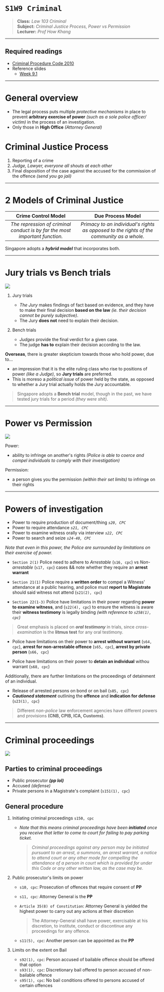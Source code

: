 # `S1W9 Criminal`

> **Class:** *Law 103 Criminal*  
> **Subject:** *Criminal Justice Process, Power vs Permission*  
> **Lecturer:** *Prof How Khang*  

---

## Required readings

* [Criminal Procedure Code 2010](https://sso.agc.gov.sg/Act/CPC2010#pr2-)
* Reference slides   
    * [Week 9.1](https://docs.google.com/presentation/d/1v2W8V7L0dzVHo8IQyl1o2Z95M471VqKR3YLZKHacs4o/edit?usp=sharing)

---

# General overview

* The legal process puts multiple *protective mechanisms* in place to prevent **arbitrary exercise of power** *(such as a sole police officer/ victim)* in the process of an investigation.   
* Only those in **High Office** *(Attorney General)*

# Criminal Justice Process

1. Reporting of a crime
2. *Judge, Lawyer, everyone all shouts at each other*
3. Final disposition of the case against the accused for the commission of the offence *(send you go jail)*

---

# 2 Models of Criminal Justice

| Crime Control Model | Due Process Model |
| :---: | :---: |
| *The repression of criminal conduct is by far the most important function.* | *Primacy to an individual's rights as opposed to the rights of the community as a whole.* |

Singapore adopts a ***hybrid model*** that incorporates both. 

---

# Jury trials vs Bench trials

![](https://www.blankmediagames.com/wp-content/uploads/2015/05/screen-judgement.jpg)

1. Jury trials

    * *The Jury* makes findings of fact based on evidence, and they have to make their final decision **based on the law** *(ie. their decision cannot be purely subjective)*.
    * The Jury **does not** need to explain their decision. 

2. Bench trials

    * *Judges* provide the final verdict for a given case.
    * The judge **has to** explain their decision according to the law.

**Overseas**, there is greater skepticism towards those who hold power, due to... 

* an impression that it is the elite ruling class who rise to positions of power *(like a Judge)*, so **Jury trials** are preferred.
* This is moreso a *political issue* of power held by the state, as opposed to whether a Jury trial actually holds the Jury accountable.

> Singapore adopts a **Bench trial** model, though in the past, we have tested jury trials for a period *(they were shit)*.

---

# Power vs Permission

![](https://i.ytimg.com/vi/L53gjP-TtGE/maxresdefault.jpg)

Power:  

* ability to infringe on another's rights *(Police is able to coerce and compel individuals to comply with their investigation)*

Permission:  

* a person gives you the permission *(within their set limits)* to infringe on their rights

---

# Powers of investigation

* Power to require production of document/thing *`s20, CPC`*  
* Power to require attendance *`s21, CPC`*  
* Power to examine witness orally via interview *`s22, CPC`*  
* Power to search and seize *`s24-40, CPC`*  

*Note that even in this power, the Police are surrounded by limitations on their exercise of power.*

* `Section 2(1)` Police need to adhere to *Arrestable* (`s16, cpc`) vs *Non-arrestable* (`s17, cpc`) cases && note whether they require an **arrest warrant**

* `Section 21(1)` Police require a **written order** to compel a Witness' attendance at a public hearing, and police must **report to Magistrate** should said witness not attend (`s21(2), cpc`)
 
* `Section 22(1-3)` Police have limitations in their power regarding **power to examine witness**, and (`s22(4), cpc`) to ensure the witness is aware their **witness testimony** is legally binding *(with reference to `s258(1), cpc`)*
> Great emphasis is placed on ***oral testimony*** in trials, since *cross-examination* is the **litmus test** for any oral testimony.

* Police have limitations on their power to **arrest without warrant** (`s64, cpc`), **arrest for non-arrestable offence** (`s65, cpc`), **arrest by private person** (`s66, cpc`)

* Police have limitations on their power to **detain an individual** withou warrant (`s68, cpc`)

Additionally, there are further limitations on the proceedings of detainment of an individual.

* Release of arrested persons on bond or on bail (`s85, cpc`)
* ***Cautioned statement*** outlining the **offence** and **indication for defense** (`s23(1), cpc`)

> Different *non-police* law enforcement agencies have different powers and provisions **(CNB, CPIB, ICA, Customs)**.

---

# Criminal proceedings

![](https://cdn1.dotesports.com/wp-content/uploads/2022/06/09105250/4-amongus-pink-dead-brown-watching_ccexpress.png)

## Parties to criminal proceedings

* Public prosecutor ***(pp lol)***
* Accused *(defense)*
* Private persons in a Magistrate's complaint (`s151(1), cpc`)

## General procedure

1. Initiating criminal proceedings `s150, cpc`  

    * *Note that this means criminal proceedings have been **initiated** once you receive that letter to come to court for failing to pay parking ticket.*

        > *Criminal proceedings against any person may be initiated pursuant to an arrest, a summons, an arrest warrant, a notice to attend court or any other mode for compelling the attendance of a person in court which is provided for under this Code or any other written law, as the case may be.*

2. Public prosecutor's limits on power

    * `s10, cpc`: Prosecution of offences that require consent of **PP**
    * `s11, cpc`: Attorney General is the **PP**
    * `Article 35(8) of Constitution`: Attorney General is yielded the highest power to carry out any actions at their discretion

        >  The Attorney-General shall have power, exercisable at his discretion, to institute, conduct or discontinue any proceedings for any offence.

    * `s11(5), cpc`: Another person can be appointed as the **PP**

3. Limits on the extent on Bail
    
    * `s92(1), cpc`: Person accused of bailable offence should be offered that option  
    * `s93(1), cpc`: Discretionary bail offered to person accused of non-bailable offence  
    * `s95(1), cpc`: No bail conditions offered to persons accused of certain offences
